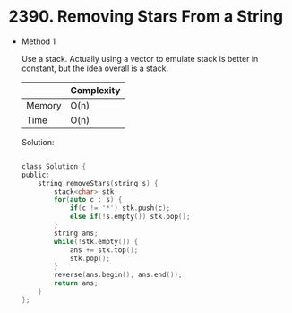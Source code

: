 # 2390. Removing Stars From a String
- Method 1

    Use a stack. Actually using a vector to emulate stack is better in constant, but the idea overall is a stack.

    | |   Complexity  |
    | ----------- | ----------- | 
    |  Memory     | O(n) | 
    |      Time       |  O(n) | 


    Solution:

    ``` h

    class Solution {
    public:
        string removeStars(string s) {
            stack<char> stk;
            for(auto c : s) {
                if(c != '*') stk.push(c);
                else if(!s.empty()) stk.pop();
            }
            string ans;
            while(!stk.empty()) {
                ans += stk.top();
                stk.pop();
            }
            reverse(ans.begin(), ans.end());
            return ans;
        }
    };

    ```

<!-- - Method 2

    This is another method.

    | |   Complexity  |
    | ----------- | ----------- | 
    |  Memory     | O(n) | 
    |      Time       |  O(n) | 


    Solution:

    ``` h



    ```

- Additional Knowledge:
       
    Here are some additional knowledge.



<br> -->